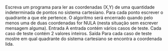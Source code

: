 Escreva um programa para ler as coordenadas (X,Y) de uma quantidade indeterminada de pontos no sistema cartesiano.
Para cada ponto escrever o quadrante a que ele pertence. O algoritmo será encerrado quando pelo menos uma de duas
coordenadas for NULA (nesta situação sem escrever mensagem alguma).
Entrada
A entrada contém vários casos de teste. Cada caso de teste contém 2 valores inteiros.
Saída
Para cada caso de teste mostre em qual quadrante do sistema cartesiano se encontra a coordenada lida.
